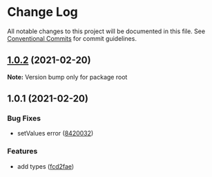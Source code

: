 # Change Log

All notable changes to this project will be documented in this file.
See [Conventional Commits](https://conventionalcommits.org) for commit guidelines.

## [1.0.2](https://github.com/misaeldossantos/fluid-form/compare/v1.0.1...v1.0.2) (2021-02-20)

**Note:** Version bump only for package root





## 1.0.1 (2021-02-20)


### Bug Fixes

* setValues error ([8420032](https://github.com/misaeldossantos/fluid-form/commit/84200326ae1dd923ba9eaad518707825b5eeb793))


### Features

* add types ([fcd2fae](https://github.com/misaeldossantos/fluid-form/commit/fcd2fae8aa72b538b81fd7b643822da6409dd47e))
